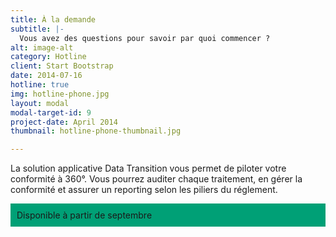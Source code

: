 ```yaml
---
title: À la demande
subtitle: |-
  Vous avez des questions pour savoir par quoi commencer ? 
alt: image-alt
category: Hotline
client: Start Bootstrap
date: 2014-07-16
hotline: true
img: hotline-phone.jpg
layout: modal
modal-target-id: 9
project-date: April 2014
thumbnail: hotline-phone-thumbnail.jpg

---
```


La solution applicative Data Transition vous permet de piloter votre
conformité à 360°. Vous pourrez auditer chaque traitement, en gérer la
conformité et assurer un reporting selon les piliers du
réglement.

<p style="background-color: #00A076; padding: 10px; font-family: 'Montserrat', 'Helvetica Neue', Helvetica, Arial, sans-serif'">
Disponible à partir de septembre</p>

